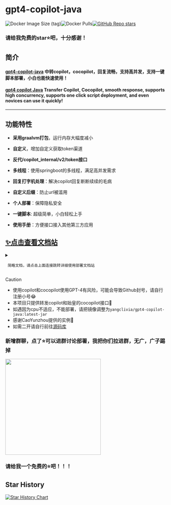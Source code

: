 # gpt4-copilot-java

![Docker Image Size (tag)](https://img.shields.io/docker/image-size/yangclivia/gpt4-copilot-java/latest)![Docker Pulls](https://img.shields.io/docker/pulls/yangclivia/gpt4-copilot-java)[![GitHub Repo stars](https://img.shields.io/github/stars/Yanyutin753/gpt4-copilot-java?style=social)](https://github.com/Yanyutin753/gpt4-copilot-java/stargazers)

### 请给我免费的star⭐吧，十分感谢！

## 简介 
#### [gpt4-copilot-java](https://github.com/Yanyutin753/gpt4-copilot-java-sh) 中转copilot，cocopilot，回复流畅，支持高并发，支持一键脚本部署，小白也能快速使用！
#### [gpt4 copilot Java](https://github.com/Yanyutin753/gpt4-copilot-java-sh) Transfer Copilot, Cocopilot, smooth response, supports high concurrency, supports one click script deployment, and even novices can use it quickly!

-----

## **功能特性**

* **采用graalvm打包**，运行内存大幅度减小

* **自定义**，增加自定义获取token渠道

* **反代/copilot_internal/v2/token接口**

* **多线程**：使用springboot的多线程，满足高并发需求

* **回复打字机处理**：解决copilot回复断断续续的毛病

* **自定义后缀**：防止url被滥用

* **个人部署**：保障隐私安全

* **一键脚本**: 超级简单，小白轻松上手

* **使用手册**：方便接口接入其他第三方应用

## [✨点击查看文档站](https://apifox.com/apidoc/shared-4301e565-a8df-48a0-85a5-bda2c4c3965a)

<details>
<summary>

     简略文档，请点击上面连接跳转详细使用部署文档站
</summary>

## 使用方法
## 不准白嫖，请给我免费的star⭐吧，十分感谢！

## **linux部署**
### 部署gpt4-copilot-java-sh(最强推荐)

```
# 先安装docker and docker compose

# 安装git
(Ubuntu)
sudo apt update
sudo apt install git

（如Fedora、CentOS等）
sudo yum update
sudo yum install git

# 国内服务器
cd / && git clone https://gitee.com/yangyangEN/gpt4-copilot-java-sh.git

# 国外服务器
cd / && git clone https://github.com/Yanyutin753/gpt4-copilot-java-sh.git

# 运行脚本
cd /gpt4-copilot-java-sh && sudo sh install.sh

# 一键更新gpt4-copilot-java服务
cd /gpt4-copilot-java-sh && sudo sh update.sh
```


------------
     
### **非一键部署方式**
#### **java部署详情**

```
# 先拿到管理员权限
sudo su -
# 提示你输入密码进行确认。输入密码并按照提示完成验证。
```
```
# 填写下面路径
cd （你的release包的位置）
```

##### 运行程序
```
# 例如
nohup ./gpt4-copilot-java

# 等待一会 放行8080端口即可运行（自行调整）
```

#### **docker部署详情**
```
# 先拉取镜像
docker pull yangclivia/gpt4-copilot-java:latest
```
##### **1.部署gpt4-copilot-java启动命令**
```
docker run -d --name gpt4-copilot-java \
  -v $(pwd)/config/config.json:/config.json \
  -p 8081:8080 \
  --restart always \
  yangclivia/gpt4-copilot-java:latest
```

----------
#### **Docker Compose部署详情**
##### **代码模板**
```
version: '3'
services:
  gpt4-copilot-java:  
    # 该服务使用的 Docker 镜像
    image: yangclivia/gpt4-copilot-java:latest
    # 为该服务创建的容器的名称
    container_name: gpt4-copilot-java
    volumes:
      - ./config/config.json:/config.json
    ports:
      - "8081:8080"
    # 容器总是重新启动
    restart: always  
```

##### 启动gpt4-copilot-java
```
cd (你的docker-compose.yml位置)

docker-compose up -d
```

##### 更新gpt4-copilot-java项目代码
```
cd (你的docker-compose.yml位置)

docker-compose pull

docker-compose up -d
```
--------

## **window 部署**

### 拿到release里有关exe.zip文件，下载之后双击运行

## **mac 部署**

### 待续......


## **[config.json](https://github.com/Yanyutin753/gpt4-copilot-java-sh/blob/main/config/config.json)环境变量**

- **启动端口号**：
    * `serverPort`= 8080

- **URL自定义后缀(选填)**：
    * `prefix` = /tokensTool
    * 记住前面必须加上/，例如/tokensTool,/gpt4等等
    
- **gpt4模型 每个字符间隔时间sleep time 单位ms（默认100）**
     - `gpt4_sleepTime` = 100
     
- **gpt3.5模型 每个字符间隔时间sleep time 单位ms（默认0）**
     - `gpt3_sleepTime` = 0
     
- **changeSleepTime's password**（默认为gpt4-copilot-java）
     - `password` = gpt4-copilot-java
    
-  **自定义get_token_url**
     - `get_token_url` = https://api.cocopilot.org/copilot_internal/v2/token
    
-  **自定义最大线程数**（默认为300）
     - `maxPoolSize` = 300
     
-  **自定义vscode的版本**（默认为vscode/1.85.2）
     - `vscode_version` = vscode/1.85.2

--------
</details>

> [!caution]
>
> * 使用copilot和cocopilot使用GPT-4有风险，可能会导致Github封号，请自行注册小号😂
> * 本项目只提供转发copilot和始皇的cocopilot接口🥰
> * 如遇因为cpu不适应，不能部署，请把镜像调整为`yangclivia/gpt4-copilot-java:latest-jar`
> * 感谢CaoYunzhou提供的实例🦄
> * 如需二开请自行前往[源码库](https://github.com/YuWanTingbb/GPT4-Copilot)

### 新增群聊，点了⭐️可以进群讨论部署，我把你们拉进群，无广，广子踢掉
<img src="https://github.com/Yanyutin753/PandoraNext-TokensTool/assets/132346501/6544e8ed-6673-48f9-95a6-c13255acbab1" width="300" height="300">

### 请给我一个免费的⭐吧！！！

## Star History

[![Star History Chart](https://api.star-history.com/svg?repos=Yanyutin753/gpt4-copilot-java-sh&type=Date)](https://star-history.com/#Yanyutin753/gpt4-copilot-java-sh&Date)
